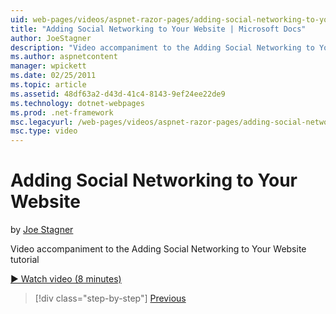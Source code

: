 ```yaml
---
uid: web-pages/videos/aspnet-razor-pages/adding-social-networking-to-your-website
title: "Adding Social Networking to Your Website | Microsoft Docs"
author: JoeStagner
description: "Video accompaniment to the Adding Social Networking to Your Website tutorial"
ms.author: aspnetcontent
manager: wpickett
ms.date: 02/25/2011
ms.topic: article
ms.assetid: 48df63a2-d43d-41c4-8143-9ef24ee22de9
ms.technology: dotnet-webpages
ms.prod: .net-framework
msc.legacyurl: /web-pages/videos/aspnet-razor-pages/adding-social-networking-to-your-website
msc.type: video
---
```

Adding Social Networking to Your Website
====================
by [Joe Stagner](https://github.com/JoeStagner)

Video accompaniment to the Adding Social Networking to Your Website tutorial

[&#9654; Watch video (8 minutes)](https://channel9.msdn.com/Blogs/ASP-NET-Site-Videos/adding-social-networking-to-your-website)

>[!div class="step-by-step"]
[Previous](adding-search-to-your-web-site.md)
